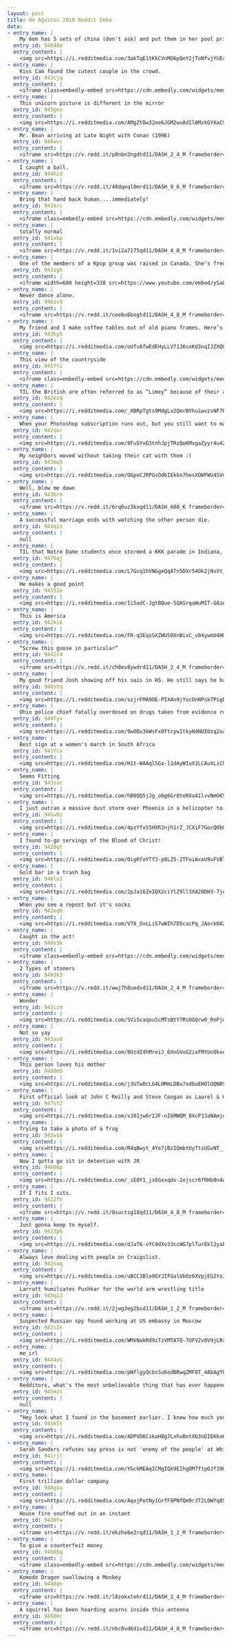 ```yaml
---
layout: post
title: 04 Ağustos 2018 Reddit Debe
data:
- entry_name: |
    My mom has 5 sets of china (don't ask) and put them in her pool prior to being evacuated from fires in northern California. The dishware survived!
  entry_id: 94648m
  entry_content: |
    <img src=https://i.redditmedia.com/3akTqE1tKkCVnMO6pQeY2jToNfvjYUErJ8YMdGbL29c.jpg?s=dcce8c212f312eb3fd0cfd8d97bfc89f frameborder=0>
- entry_name: |
    Kiss Cam found the cutest couple in the crowd.
  entry_id: 943cjq
  entry_content: |
    <iframe class=embedly-embed src=https://cdn.embedly.com/widgets/media.html?src=https%3A%2F%2Fgfycat.com%2Fifr%2FReasonableJoyfulKoala&url=https%3A%2F%2Fgfycat.com%2FReasonableJoyfulKoala&image=https%3A%2F%2Fthumbs.gfycat.com%2FReasonableJoyfulKoala-size_restricted.gif&key=522baf40bd3911e08d854040d3dc5c07&type=text%2Fhtml&schema=gfycat width=480 height=480 scrolling=no frameborder=0 allow=autoplay; fullscreen allowfullscreen=true></iframe>
- entry_name: |
    This unicorn picture is different in the mirror
  entry_id: 945geo
  entry_content: |
    <img src=https://i.redditmedia.com/AMgZtDw32oe6JGM2wvAdIl6MzkGYXaC9Kk_vS1yx65g.jpg?s=89d80fafe98910209ac759fa68540ccd frameborder=0>
- entry_name: |
    Mr. Bean arriving at Late Night with Conan (1996)
  entry_id: 946wvc
  entry_content: |
    <iframe src=https://v.redd.it/p8nbn3ngdtd11/DASH_2_4_M frameborder=0></iframe>
- entry_name: |
    I caught a ball.
  entry_id: 944hid
  entry_content: |
    <iframe src=https://v.redd.it/48dqeql0mrd11/DASH_9_6_M frameborder=0></iframe>
- entry_name: |
    Bring that hand back human....immediately!
  entry_id: 941krc
  entry_content: |
    <iframe class=embedly-embed src=https://cdn.embedly.com/widgets/media.html?src=https%3A%2F%2Fgfycat.com%2Fifr%2FUnluckyImmaterialCockatoo&url=https%3A%2F%2Fgfycat.com%2FUnluckyImmaterialCockatoo&image=https%3A%2F%2Fthumbs.gfycat.com%2FUnluckyImmaterialCockatoo-size_restricted.gif&key=2aa3c4d5f3de4f5b9120b660ad850dc9&type=text%2Fhtml&schema=gfycat width=600 height=600 scrolling=no frameborder=0 allow=autoplay; fullscreen allowfullscreen=true></iframe>
- entry_name: |
    totally normal
  entry_id: 941xkp
  entry_content: |
    <iframe src=https://v.redd.it/1vi2a7175qd11/DASH_4_8_M frameborder=0></iframe>
- entry_name: |
    One of the members of a Kpop group was raised in Canada. She's frequently asked to speak English... she often has to affect a Korean accent in order to be understood.
  entry_id: 943zgh
  entry_content: |
    <iframe width=600 height=338 src=https://www.youtube.com/embed/ySaLdP_othI?feature=oembed&enablejsapi=1 frameborder=0 allow=autoplay; encrypted-media allowfullscreen></iframe>
- entry_name: |
    Never dance alone.
  entry_id: 946zv9
  entry_content: |
    <iframe src=https://v.redd.it/ceebu6bogtd11/DASH_4_8_M frameborder=0></iframe>
- entry_name: |
    My friend and I make coffee tables out of old piano frames. Here’s our latest creation.
  entry_id: 943hy5
  entry_content: |
    <img src=https://i.redditmedia.com/oUfvAfwEdEHyLLV71J6sxKd3nqIJZXQ8VJZYq67GCjU.jpg?s=e748e7d99867742b167be91445bb0451 frameborder=0>
- entry_name: |
    This view of the countryside
  entry_id: 945fti
  entry_content: |
    <iframe class=embedly-embed src=https://cdn.embedly.com/widgets/media.html?src=https%3A%2F%2Fgfycat.com%2Fifr%2FInsecureSourAmericanwigeon&url=https%3A%2F%2Fgfycat.com%2FInsecureSourAmericanwigeon&image=https%3A%2F%2Fthumbs.gfycat.com%2FInsecureSourAmericanwigeon-size_restricted.gif&key=522baf40bd3911e08d854040d3dc5c07&type=text%2Fhtml&schema=gfycat width=480 height=852 scrolling=no frameborder=0 allow=autoplay; fullscreen allowfullscreen=true></iframe>
- entry_name: |
    TIL the British are often referred to as “Limey” because of their army’s use of lime to prevent scurvy when at sea. The use of citrus was initially a closely guarded military secret as it gave them the ability to remain at sea for lengthy periods without contracting the disorder.
  entry_id: 942ezq
  entry_content: |
    <img src=https://i.redditmedia.com/_XBRpTgts9MdgLv2QmrBYhuiwvzsNF7PygYp7aKgSWk.jpg?s=25d175d4d37e48b971a9e659377a9a9a frameborder=0>
- entry_name: |
    When your Photoshop subscription runs out, but you still want to make memes
  entry_id: 942qwr
  entry_content: |
    <img src=https://i.redditmedia.com/8FuSYxD3tnhJpjTRzQoKMsgaZyyr4u42ogN8EuubO0o.jpg?s=83c30d6988a36ef1ead772aac615f6b0 frameborder=0>
- entry_name: |
    My neighbors moved without taking their cat with them :(
  entry_id: 943mq5
  entry_content: |
    <img src=https://i.redditmedia.com/OGpoCJRPGsOd6IEkkn7hesXOWFWU4SVnf8PTd1Urf_s.jpg?s=1b46d566c639db34772d3e4a64e9b59e frameborder=0>
- entry_name: |
    Well, blow me down
  entry_id: 943brm
  entry_content: |
    <iframe src=https://v.redd.it/6rq6uz3kxqd11/DASH_600_K frameborder=0></iframe>
- entry_name: |
    A successful marriage ends with watching the other person die.
  entry_id: 944qis
  entry_content: |
    null
- entry_name: |
    TIL that Notre Dame students once stormed a KKK parade in Indiana, ripping robes and hoods off the Klansmen and driving them out of the area, ruining the rally.
  entry_id: 9476qj
  entry_content: |
    <img src=https://i.redditmedia.com/L7Gcq1hVNGgeQqATn5DXr54Ok2jNvXt_CclsC6Kq8Qc.jpg?s=c98d7abdfc5ac7e2540a1155742176e3 frameborder=0>
- entry_name: |
    He makes a good point
  entry_id: 94551e
  entry_content: |
    <img src=https://i.redditmedia.com/Ii5adC-JgtBQue-5QASrqaWuMIT-G8zAZWX1sLliLx8.jpg?s=12f0f32858b36ac9ddaae176ab7dc55e frameborder=0>
- entry_name: |
    This is America
  entry_id: 942kik
  entry_content: |
    <img src=https://i.redditmedia.com/FR-q3EqsSXZWUS0XnBixC_v04ywmU4HU4XgwViAgf8Q.jpg?s=a2b92086d5640f5ce64a0e6fce0127af frameborder=0>
- entry_name: |
    “Screw this goose in particular”
  entry_id: 9442z4
  entry_content: |
    <iframe src=https://v.redd.it/ch8ev8ywdrd11/DASH_2_4_M frameborder=0></iframe>
- entry_name: |
    My good friend Josh showing off his sais in HS. He still says he has no regrets about this. Him and his lovely gf are both redditors. Please bring this to the front page for them.
  entry_id: 948stq
  entry_content: |
    <img src=https://i.redditmedia.com/szjrFMA9OE-PIXAn9jYucOnNPskTPigb80oGZiGca6o.jpg?s=4b620e2d16220a94dd0ec3ccacd039d3 frameborder=0>
- entry_name: |
    Ohio police chief fatally overdosed on drugs taken from evidence room, investigators say
  entry_id: 944fyv
  entry_content: |
    <img src=https://i.redditmedia.com/9wODu3kWsFxOTtcywItkyN4NUIOzq2uaHlTcEPfPdmE.jpg?s=1840f0260465269d9b885025da732bca frameborder=0>
- entry_name: |
    Best sign at a women's march in South Africa
  entry_id: 943fcx
  entry_content: |
    <img src=https://i.redditmedia.com/H1t-WAAqlSGx-l1dAyWIuX3LCAuXLiChNGs8CC9HBGY.jpg?s=6447a8029c697004547a2a63b9dc15a5 frameborder=0>
- entry_name: |
    Seems Fitting
  entry_id: 943sac
  entry_content: |
    <img src=https://i.redditmedia.com/hB0QQ5jJg_o6g6Gr8teRXa41lvvNmGK5tAmU2fbeI9E.jpg?s=0e90ecf3a659f8d2bd1b0f9281c02338 frameborder=0>
- entry_name: |
    I just outran a massive dust storm over Phoenix in a helicopter to get this photo.
  entry_id: 945w9z
  entry_content: |
    <img src=https://i.redditmedia.com/4pzYfxS5HXRJnjh1rZ_JCXiF7GocQ0bUHsGRBuMQq_Q.jpg?s=b8f7496f3515aee9a1313ce7b0c0f0b8 frameborder=0>
- entry_name: |
    I found to-go servings of the Blood of Christ!
  entry_id: 9428qt
  entry_content: |
    <img src=https://i.redditmedia.com/OigRfoYTf3-p0L25-2TFoiAxoU9uFVBl9G5EL1IvK0E.jpg?s=e816a7dfdf7124f5009b4a15f7398879 frameborder=0>
- entry_name: |
    Gold bar in a trash bag
  entry_id: 946lo2
  entry_content: |
    <img src=https://i.redditmedia.com/2pJa16ZeIQX2ciYlZ9ll3XA20DH3-7jc_ZBWSx1dohg.jpg?s=996a052be3d5c47dce58e630eee4bc56 frameborder=0>
- entry_name: |
    When you see a repost but it's socks
  entry_id: 942eq6
  entry_content: |
    <img src=https://i.redditmedia.com/V78_OxLLiS7wWIh7D5cacPq_JAock0A2Ht2go4fJZ3U.jpg?s=fafd87fc59c498c4bede41290c699c90 frameborder=0>
- entry_name: |
    Caught in the act!
  entry_id: 948s3k
  entry_content: |
    <iframe class=embedly-embed src=https://cdn.embedly.com/widgets/media.html?src=https%3A%2F%2Fgfycat.com%2Fifr%2FConcernedFancyKingsnake&url=https%3A%2F%2Fgfycat.com%2FConcernedFancyKingsnake&image=https%3A%2F%2Fthumbs.gfycat.com%2FConcernedFancyKingsnake-size_restricted.gif&key=522baf40bd3911e08d854040d3dc5c07&type=text%2Fhtml&schema=gfycat width=600 height=679 scrolling=no frameborder=0 allow=autoplay; fullscreen allowfullscreen=true></iframe>
- entry_name: |
    2 Types of stoners
  entry_id: 9491k3
  entry_content: |
    <iframe src=https://v.redd.it/wwj7h8uedvd11/DASH_2_4_M frameborder=0></iframe>
- entry_name: |
    Wonder
  entry_id: 942czm
  entry_content: |
    <img src=https://i.redditmedia.com/SViScaqouScMTsBtY7RsOGQrw0_RnPjutMVx_9dyZO8.jpg?s=413fb227ebc8044552322c39da81a305 frameborder=0>
- entry_name: |
    Not so yay
  entry_id: 943av8
  entry_content: |
    <img src=https://i.redditmedia.com/8UzdZ4hMreiJ_6XnGVuG2ixFMtUoOkxeWQSbHiJ3WmE.jpg?s=3d42d9181c77c26e798264321bbdaec6 frameborder=0>
- entry_name: |
    This person loves his mother
  entry_id: 9480mb
  entry_content: |
    <img src=https://i.redditmedia.com/j3UTwOcLG4LHMmLDBu7xdbuEHOlOQNRSvWxJ7mjmfH4.jpg?s=80029480405b154fa7483b2179686497 frameborder=0>
- entry_name: |
    First official look at John C Reilly and Steve Coogan as Laurel & Hardy in Stan & Ollie
  entry_id: 947st2
  entry_content: |
    <img src=https://i.redditmedia.com/vJ01jw6r2JF-nIkMWQM_0XcP33aNAmjuTe7KuQFBkoc.jpg?s=5375661e0edd85a6b09471b0266e8ca5 frameborder=0>
- entry_name: |
    Trying to take a photo of a frog
  entry_id: 942w18
  entry_content: |
    <img src=https://i.redditmedia.com/R4qBwyt_4Ye7jBzIQmbtUyTtsUGvNT__tiQsefFKm5M.jpg?s=d12c690195d84c0ec6c89fe78994d2f4 frameborder=0>
- entry_name: |
    Now I gotta go sit in detention with JR
  entry_id: 94686p
  entry_content: |
    <img src=https://i.redditmedia.com/_sE0Y1_js6Gxxqdv-2ojscr6fRHb9n4aqaAtwsrJCBE.jpg?s=9b9a487948352ab672f86a489db8401d frameborder=0>
- entry_name: |
    If I fits I sits.
  entry_id: 9422fh
  entry_content: |
    <iframe src=https://v.redd.it/8suctsg18qd11/DASH_4_8_M frameborder=0></iframe>
- entry_name: |
    Just gonna keep to myself.
  entry_id: 9423p6
  entry_content: |
    <img src=https://i.redditmedia.com/dJaT6-vYC4dXv33ccWG7plTurEkl2yakMhMofGd1rws.jpg?s=a5829f718a36237d7f2b0f5775c0448a frameborder=0>
- entry_name: |
    Always love dealing with people on Craigslist.
  entry_id: 942oaq
  entry_content: |
    <img src=https://i.redditmedia.com/uBCC3Blo0GYJIFGalUbOz6XVpjEG2YxJmQ3I6Y2T5G8.jpg?s=6acaa5f69297bcfe6eab073538fe2b6f frameborder=0>
- entry_name: |
    Larratt humiliates Pushkar for the world arm wrestling title
  entry_id: 945q13
  entry_content: |
    <iframe src=https://v.redd.it/2jwg3eg2bsd11/DASH_1_2_M frameborder=0></iframe>
- entry_name: |
    Suspected Russian spy found working at US embassy in Moscow
  entry_id: 942s2n
  entry_content: |
    <img src=https://i.redditmedia.com/WMVNakRd9zTzVMTATQ-7UFV2v0V9jLRxLJbzu7a406I.jpg?s=54dc7a4b3d986658032e6ee7543ce669 frameborder=0>
- entry_name: |
    me_irl
  entry_id: 9444xs
  entry_content: |
    <img src=https://i.redditmedia.com/pNflgyQcbsSu6odBRwqZMF0T_4AbAgYkMIoD4QGoYsg.gif?fm=jpg&s=db1b422cb8d03d5ef4da0c1999e372d0 frameborder=0>
- entry_name: |
    Redditors, what's the most unbelievable thing that has ever happened in the existence of mankind and what makes it so hard to grasp the reality that the event occurred ?
  entry_id: 945mzs
  entry_content: |
    null
- entry_name: |
    “Hey look what I found in the basement earlier. I knew how much you liked that game when you were little so I got back ups in case they were lost or stolen.” - My Mom this afternoon. Hidden away for almost 20 years. They’re both still sealed.
  entry_id: 945k5t
  entry_content: |
    <img src=https://i.redditmedia.com/ADPVD6CskaH8g7LxhvBotXb3nDIEKkoKjREA8SoLbDU.jpg?s=2ff27c6a358065d10f06f5078a5ab73a frameborder=0>
- entry_name: |
    Sarah Sanders refuses say press is not 'enemy of the people' at White House briefing
  entry_id: 941rjl
  entry_content: |
    <img src=https://i.redditmedia.com/YGckMEAqICMgIQk9EIhgOM7ftpOJf39UWOXk0CaSjZQ.jpg?s=802f66be50154b7d18eba1c0b3779d49 frameborder=0>
- entry_name: |
    First trillion dollar company
  entry_id: 946gxa
  entry_content: |
    <img src=https://i.redditmedia.com/AqxjPotNy1GrfF8PNfQm9rJT2LOWYq85K4jkOpfcJq4.jpg?s=1064b686b74f3d9f9ea2684575567e3b frameborder=0>
- entry_name: |
    House fire snuffed out in an instant
  entry_id: 9430fw
  entry_content: |
    <iframe src=https://v.redd.it/ekzho6e2rqd11/DASH_1_2_M frameborder=0></iframe>
- entry_name: |
    To give a counterfeit money
  entry_id: 94605q
  entry_content: |
    <iframe class=embedly-embed src=https://cdn.embedly.com/widgets/media.html?src=https%3A%2F%2Fgfycat.com%2Fifr%2FCheerfulDapperFlickertailsquirrel&url=https%3A%2F%2Fgfycat.com%2FCheerfulDapperFlickertailsquirrel&image=https%3A%2F%2Fthumbs.gfycat.com%2FCheerfulDapperFlickertailsquirrel-size_restricted.gif&key=522baf40bd3911e08d854040d3dc5c07&type=text%2Fhtml&schema=gfycat width=480 height=600 scrolling=no frameborder=0 allow=autoplay; fullscreen allowfullscreen=true></iframe>
- entry_name: |
    Komodo Dragon swallowing a Monkey
  entry_id: 9448qn
  entry_content: |
    <iframe src=https://v.redd.it/l8zokxtehrd11/DASH_2_4_M frameborder=0></iframe>
- entry_name: |
    A squirrel has been hoarding acorns inside this antenna
  entry_id: 9498mc
  entry_content: |
    <iframe src=https://v.redd.it/nhc0vd6divd11/DASH_4_8_M frameborder=0></iframe>
---
```

